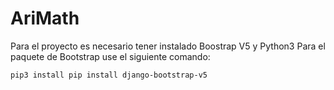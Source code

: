 # AriMath
Para el proyecto es necesario tener instalado Boostrap V5 y Python3
Para el paquete de Bootstrap use el siguiente comando:
```
pip3 install pip install django-bootstrap-v5
```
